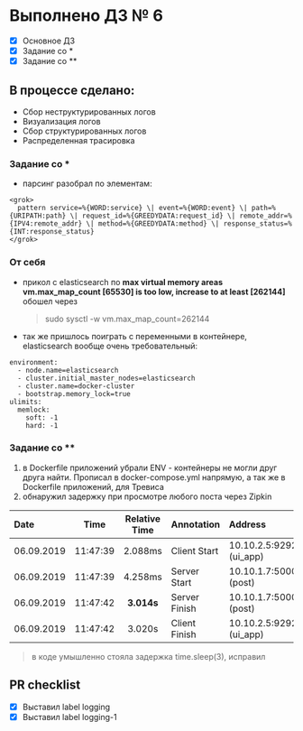 # Выполнено ДЗ № 6
 - [X] Основное ДЗ
 - [X] Задание со *
 - [X] Задание со **

## В процессе сделано:
  - Сбор неструктурированных логов
  - Визуализация логов
  - Сбор структурированных логов
  - Распределенная трасировка

### Задание со *
  - парсинг разобрал по элементам:
```
<grok>
  pattern service=%{WORD:service} \| event=%{WORD:event} \| path=%{URIPATH:path} \| request_id=%{GREEDYDATA:request_id} \| remote_addr=%{IPV4:remote_addr} \| method=%{GREEDYDATA:method} \| response_status=%{INT:response_status}
</grok>
```

### От себя
  - прикол с elasticsearch по **max virtual memory areas vm.max_map_count [65530] is too low, increase to at least [262144]** обошел через
    > sudo sysctl -w vm.max_map_count=262144

  - так же пришлось поиграть с переменными в контейнере, elasticsearch вообще очень требовательный:
```
environment:
  - node.name=elasticsearch
  - cluster.initial_master_nodes=elasticsearch
  - cluster.name=docker-cluster
  - bootstrap.memory_lock=true
ulimits:
  memlock:
    soft: -1
    hard: -1
```

### Задание со **
  1. в Dockerfile приложений убрали ENV - контейнеры не могли друг друга найти. Прописал в docker-compose.yml напрямую, а так же в Dockerfile приложений, для Тревиса
  2. обнаружил задержку при просмотре любого поста через Zipkin

|  Date       |  Time	    |  Relative Time |	Annotation	  |  Address                |
|:------------|:---------:|:--------------:|:---------------|:------------------------|
| 06.09.2019  | 11:47:39	| 2.088ms	       | Client Start	  | 10.10.2.5:9292 (ui_app) |
| 06.09.2019  | 11:47:39	| 4.258ms	       | Server Start  	| 10.10.1.7:5000 (post)   |
| 06.09.2019  | 11:47:42	| **3.014s**     | Server Finish	| 10.10.1.7:5000 (post)   |
| 06.09.2019  | 11:47:42	| 3.020s	       | Client Finish	| 10.10.2.5:9292 (ui_app) |

  > в коде умышленно стояла задержка time.sleep(3), исправил

## PR checklist
  - [X] Выставил label logging
  - [X] Выставил label logging-1
